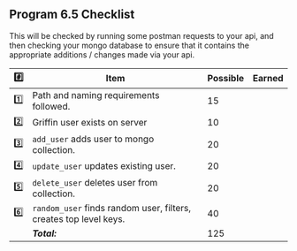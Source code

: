 ## Program 6.5 Checklist

This will be checked by running some postman requests to your api, and then checking your mongo
database to ensure that it contains the appropriate additions / changes made via your api.

| :hash:  | Item                                                                   | Possible | Earned |
|----|------------------------------------------------------------------------|----------|--------|
|  :one:  |Path and naming requirements followed.                            | 15       |        |
|  :two:  |Griffin user exists on server                                     | 10       |        |
|  :three:  |`add_user` adds user to mongo collection.                         | 20       |        |
|  :four:  |`update_user` updates existing user.                              | 20       |        |
|  :five:  |`delete_user` deletes user from collection.                       | 20       |        |
|  :six:  |`random_user` finds random user, filters, creates top level keys. | 40       |        |
|    | ***Total:***                                                           | 125      |        | 





